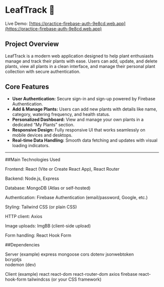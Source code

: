 # LeafTrack 🌿

Live Demo: [https://practice-firebase-auth-9e8cd.web.app](https://practice-firebase-auth-9e8cd.web.app)

## Project Overview

LeafTrack is a modern web application designed to help plant enthusiasts manage and track their plants with ease. Users can add, update, and delete plants, view all plants in a clean interface, and manage their personal plant collection with secure authentication.

## Core Features

- **User Authentication:** Secure sign-in and sign-up powered by Firebase Authentication.
- **Add & Manage Plants:** Users can add new plants with details like name, category, watering frequency, and health status.
- **Personalized Dashboard:** View and manage your own plants in a dedicated “My Plants” section.
- **Responsive Design:** Fully responsive UI that works seamlessly on mobile devices and desktops.
- **Real-time Data Handling:** Smooth data fetching and updates with visual loading indicators.

---

##Main Technologies Used

Frontend: React (Vite or Create React App), React Router

Backend: Node.js, Express

Database: MongoDB (Atlas or self-hosted)

Authentication: Firebase Authentication (email/password, Google, etc.)

Styling: Tailwind CSS (or plain CSS)

HTTP client: Axios

Image uploads: ImgBB (client-side upload)

Form handling: React Hook Form 

##Dependencies

Server (example)
express
mongoose
cors
dotenv
jsonwebtoken   
bcryptjs       
nodemon (dev)

Client (example)
react
react-dom
react-router-dom
axios
firebase
react-hook-form
tailwindcss (or your CSS framework)

